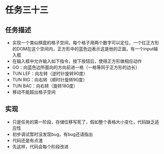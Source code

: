 # 任务三十三

## 任务描述
 * 实现一个类似棋盘的格子空间，每个格子用两个数字可以定位，一个红正方形的DOM在这个空间内，正方形中的蓝色边表示这是他的正面，有一个input输入框
 * 在输入框中允许输入如下指令，按下按钮后，使得正方形做相应动作
 * GO：向蓝色边所面向的方向前进一格（一格等同于正方形的边长）
 * TUN LEF：向左转（逆时针旋转90度）
 * TUN RIG：向右转（顺时针旋转90度）
 * TUN BAC：向右转（旋转180度）
 * 移动不能超出格子空间
 
## 实现
* 只是任务的第一阶段，存储位移写死了，假如整个表格大小变化，代码缺乏适应性
* 初步调试暂时没发现bug，有bug还请指出
* 代码还是有点渣
* 先这样，代码会每个阶段改进

